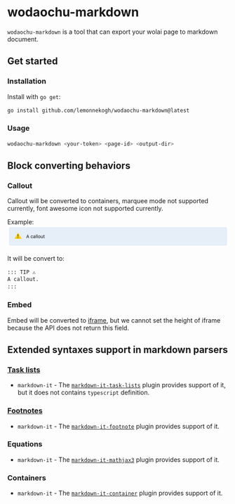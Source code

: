 # wodaochu-markdown
`wodaochu-markdown` is a tool that can export your wolai page to markdown document.

## Get started
### Installation
Install with `go get`:
```bash
go install github.com/lemonnekogh/wodaochu-markdown@latest
```
### Usage
```bash
wodaochu-markdown <your-token> <page-id> <output-dir>
```

## Block converting behaviors
### Callout
Callout will be converted to containers, marquee mode not supported currently, font awesome icon not supported currently.

Example:
![Example](./docs/images/callout.png)

It will be convert to:
```markdown
::: TIP ⚠️
A callout.
:::
```
### Embed
Embed will be converted to [iframe](https://developer.mozilla.org/en-US/docs/Web/HTML/Element/iframe), but we cannot set the height of iframe because the API does not return this field.

## Extended syntaxes support in markdown parsers
### [Task lists](https://www.markdownguide.org/extended-syntax/#task-lists)
- `markdown-it` - The [`markdown-it-task-lists`](https://www.npmjs.com/package/@hackmd/markdown-it-task-lists) plugin provides support of it, but it does not contains `typescript` definition.

### [Footnotes](https://www.markdownguide.org/extended-syntax/#footnotes)
- `markdown-it` - The [`markdown-it-footnote`](https://www.npmjs.com/package/markdown-it-footnote) plugin provides support of it.

### Equations
- `markdown-it` - The [`markdown-it-mathjax3`](https://www.npmjs.com/package/markdown-it-mathjax3) plugin provides support of it.

### Containers
- `markdown-it` - The [`markdown-it-container`](https://www.npmjs.com/package/markdown-it-container) plugin provides support of it.

